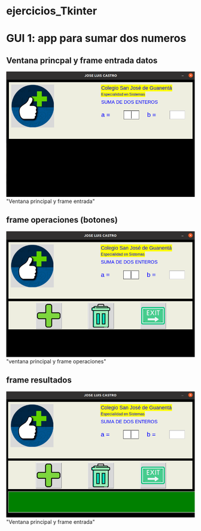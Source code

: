 # ejercicios_Tkinter

# GUI 1: app para sumar dos numeros 

## Ventana princpal y frame entrada datos

![ventana principal y frame entrada](ventana.png)  "Ventana principal y frame entrada"

## frame operaciones (botones)

![frame operaciones](Botones.png  )"ventana principal y frame operaciones"

## frame resultados

![ventana principal y frame entrada](Resultados.png ) "Ventana principal y frame entrada"
